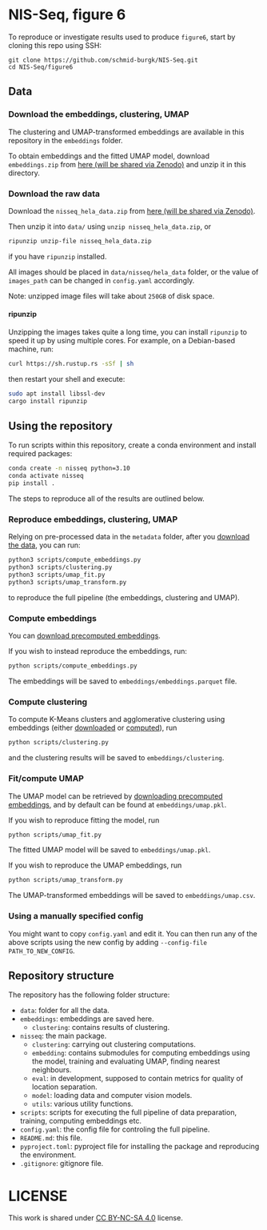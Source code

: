 # NIS-Seq, figure 6

To reproduce or investigate results used to produce `figure6`, start by cloning this repo using SSH:
```
git clone https://github.com/schmid-burgk/NIS-Seq.git
cd NIS-Seq/figure6
```

## Data

### Download the embeddings, clustering, UMAP

The clustering and UMAP-transformed embeddings are available in this repository in the `embeddings` folder.

To obtain embeddings and the fitted UMAP model, download `embeddings.zip` from [here (will be shared via Zenodo)]() and unzip it in this directory.


### Download the raw data

Download the `nisseq_hela_data.zip` from [here (will be shared via Zenodo)]().

Then unzip it into `data/` using `unzip nisseq_hela_data.zip`, or
```bash
ripunzip unzip-file nisseq_hela_data.zip
```
if you have `ripunzip` installed.

All images should be placed in `data/nisseq/hela_data` folder,
or the value of `images_path` can be changed in `config.yaml` accordingly.

Note: unzipped image files will take about `250GB` of disk space.


#### ripunzip

Unzipping the images takes quite a long time, you can install `ripunzip` to speed it up by using multiple cores. For example, on a Debian-based machine, run:
```bash
curl https://sh.rustup.rs -sSf | sh
```
then restart your shell and execute:
```bash
sudo apt install libssl-dev
cargo install ripunzip
```



## Using the repository

To run scripts within this repository, create a conda environment and install required packages:
```bash
conda create -n nisseq python=3.10
conda activate nisseq
pip install .
```

The steps to reproduce all of the results are outlined below.


### Reproduce embeddings, clustering, UMAP

Relying on pre-processed data in the `metadata` folder,
after you [download the data](#download-the-raw-data),
you can run:
```bash
python3 scripts/compute_embeddings.py
python3 scripts/clustering.py
python3 scripts/umap_fit.py
python3 scripts/umap_transform.py
```
to reproduce the full pipeline (the embeddings, clustering and UMAP).


### Compute embeddings

You can [download precomputed embeddings](#download-the-embeddings-clustering-umap).

If you wish to instead reproduce the embeddings, run:
```bash
python scripts/compute_embeddings.py
```

The embeddings will be saved to `embeddings/embeddings.parquet` file.


### Compute clustering

To compute K-Means clusters and agglomerative clustering using embeddings (either [downloaded](#download-the-embeddings-clustering-umap) or [computed](#compute-embeddings)), run
```bash
python scripts/clustering.py
```
and the clustering results will be saved to `embeddings/clustering`.


### Fit/compute UMAP

The UMAP model can be retrieved by [downloading precomputed embeddings](#download-the-model-and-embeddings),
and by default can be found at `embeddings/umap.pkl`.

If you wish to reproduce fitting the model, run
```bash
python scripts/umap_fit.py
```
The fitted UMAP model will be saved to `embeddings/umap.pkl`.

If you wish to reproduce the UMAP embeddings, run
```bash
python scripts/umap_transform.py
```
The UMAP-transformed embeddings will be saved to `embeddings/umap.csv`.


### Using a manually specified config

You might want to copy `config.yaml` and edit it.
You can then run any of the above scripts using the new config by adding
`--config-file PATH_TO_NEW_CONFIG`.


## Repository structure

The repository has the following folder structure:
- `data`: folder for all the data.
- `embeddings`: embeddings are saved here.
  - `clustering`: contains results of clustering.
- `nisseq`: the main package.
  - `clustering`: carrying out clustering computations.
  - `embedding`: contains submodules for computing embeddings using the model, training and evaluating UMAP, finding nearest neighbours.
  - `eval`: in development, supposed to contain metrics for quality of location separation.
  - `model`: loading data and computer vision models.
  - `utils`: various utility functions.
- `scripts`: scripts for executing the full pipeline of data preparation, training, computing embeddings etc.
- `config.yaml`: the config file for controling the full pipeline.
- `README.md`: this file.
- `pyproject.toml`: pyproject file for installing the package and reproducing the environment.
- `.gitignore`: gitignore file.



# LICENSE

This work is shared under 
[CC BY-NC-SA 4.0](https://creativecommons.org/licenses/by-nc-sa/4.0/) license.
